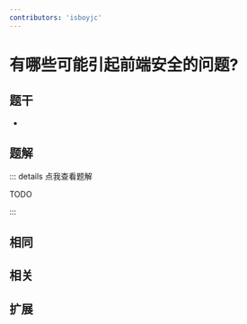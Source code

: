 ```yaml
---
contributors: 'isboyjc'
---
```


# 有哪些可能引起前端安全的问题?


## 题干

- 



## 题解

::: details 点我查看题解

  TODO

:::



## 相同


## 相关


## 扩展


